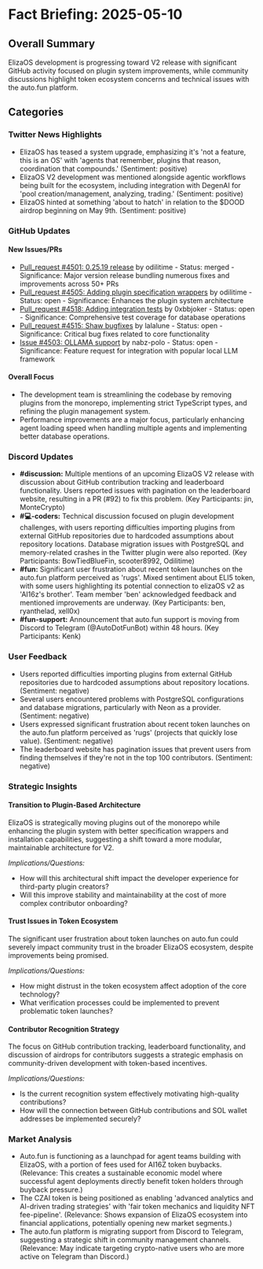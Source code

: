 # Fact Briefing: 2025-05-10

## Overall Summary
ElizaOS development is progressing toward V2 release with significant GitHub activity focused on plugin system improvements, while community discussions highlight token ecosystem concerns and technical issues with the auto.fun platform.

## Categories

### Twitter News Highlights
- ElizaOS has teased a system upgrade, emphasizing it's 'not a feature, this is an OS' with 'agents that remember, plugins that reason, coordination that compounds.' (Sentiment: positive)
- ElizaOS V2 development was mentioned alongside agentic workflows being built for the ecosystem, including integration with DegenAI for 'pool creation/management, analyzing, trading.' (Sentiment: positive)
- ElizaOS hinted at something 'about to hatch' in relation to the $DOOD airdrop beginning on May 9th. (Sentiment: positive)

### GitHub Updates

#### New Issues/PRs
- [Pull_request #4501: 0.25.19 release](https://github.com/elizaOS/eliza/pull/4501) by odilitime - Status: merged - Significance: Major version release bundling numerous fixes and improvements across 50+ PRs
- [Pull_request #4505: Adding plugin specification wrappers](https://github.com/elizaOS/eliza/pull/4505) by odilitime - Status: open - Significance: Enhances the plugin system architecture
- [Pull_request #4518: Adding integration tests](https://github.com/elizaOS/eliza/pull/4518) by 0xbbjoker - Status: open - Significance: Comprehensive test coverage for database operations
- [Pull_request #4515: Shaw bugfixes](https://github.com/elizaOS/eliza/pull/4515) by lalalune - Status: open - Significance: Critical bug fixes related to core functionality
- [Issue #4503: OLLAMA support](https://github.com/elizaOS/eliza/issues/4503) by nabz-polo - Status: open - Significance: Feature request for integration with popular local LLM framework

#### Overall Focus
- The development team is streamlining the codebase by removing plugins from the monorepo, implementing strict TypeScript types, and refining the plugin management system.
- Performance improvements are a major focus, particularly enhancing agent loading speed when handling multiple agents and implementing better database operations.

### Discord Updates
- **#discussion:** Multiple mentions of an upcoming ElizaOS V2 release with discussion about GitHub contribution tracking and leaderboard functionality. Users reported issues with pagination on the leaderboard website, resulting in a PR (#92) to fix this problem. (Key Participants: jin, MonteCrypto)
- **#💻-coders:** Technical discussion focused on plugin development challenges, with users reporting difficulties importing plugins from external GitHub repositories due to hardcoded assumptions about repository locations. Database migration issues with PostgreSQL and memory-related crashes in the Twitter plugin were also reported. (Key Participants: BowTiedBlueFin, scooter8992, Odilitime)
- **#fun:** Significant user frustration about recent token launches on the auto.fun platform perceived as 'rugs'. Mixed sentiment about ELI5 token, with some users highlighting its potential connection to elizaOS v2 as 'AI16z's brother'. Team member 'ben' acknowledged feedback and mentioned improvements are underway. (Key Participants: ben, ryanthelad, xell0x)
- **#fun-support:** Announcement that auto.fun support is moving from Discord to Telegram (@AutoDotFunBot) within 48 hours. (Key Participants: Kenk)

### User Feedback
- Users reported difficulties importing plugins from external GitHub repositories due to hardcoded assumptions about repository locations. (Sentiment: negative)
- Several users encountered problems with PostgreSQL configurations and database migrations, particularly with Neon as a provider. (Sentiment: negative)
- Users expressed significant frustration about recent token launches on the auto.fun platform perceived as 'rugs' (projects that quickly lose value). (Sentiment: negative)
- The leaderboard website has pagination issues that prevent users from finding themselves if they're not in the top 100 contributors. (Sentiment: negative)

### Strategic Insights

#### Transition to Plugin-Based Architecture
ElizaOS is strategically moving plugins out of the monorepo while enhancing the plugin system with better specification wrappers and installation capabilities, suggesting a shift toward a more modular, maintainable architecture for V2.

*Implications/Questions:*
  - How will this architectural shift impact the developer experience for third-party plugin creators?
  - Will this improve stability and maintainability at the cost of more complex contributor onboarding?

#### Trust Issues in Token Ecosystem
The significant user frustration about token launches on auto.fun could severely impact community trust in the broader ElizaOS ecosystem, despite improvements being promised.

*Implications/Questions:*
  - How might distrust in the token ecosystem affect adoption of the core technology?
  - What verification processes could be implemented to prevent problematic token launches?

#### Contributor Recognition Strategy
The focus on GitHub contribution tracking, leaderboard functionality, and discussion of airdrops for contributors suggests a strategic emphasis on community-driven development with token-based incentives.

*Implications/Questions:*
  - Is the current recognition system effectively motivating high-quality contributions?
  - How will the connection between GitHub contributions and SOL wallet addresses be implemented securely?

### Market Analysis
- Auto.fun is functioning as a launchpad for agent teams building with ElizaOS, with a portion of fees used for AI16Z token buybacks. (Relevance: This creates a sustainable economic model where successful agent deployments directly benefit token holders through buyback pressure.)
- The CZAI token is being positioned as enabling 'advanced analytics and AI-driven trading strategies' with 'fair token mechanics and liquidity NFT fee-pipeline'. (Relevance: Shows expansion of ElizaOS ecosystem into financial applications, potentially opening new market segments.)
- The auto.fun platform is migrating support from Discord to Telegram, suggesting a strategic shift in community management channels. (Relevance: May indicate targeting crypto-native users who are more active on Telegram than Discord.)